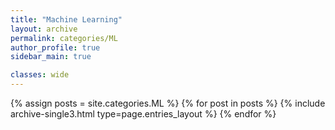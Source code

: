 ```yaml
---
title: "Machine Learning"
layout: archive
permalink: categories/ML
author_profile: true
sidebar_main: true

classes: wide
---
```



{% assign posts = site.categories.ML %}
{% for post in posts %} {% include archive-single3.html type=page.entries_layout %} {% endfor %}